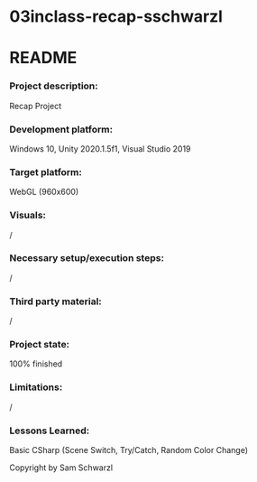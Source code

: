 # 03inclass-recap-sschwarzl

# README

### Project description: 
Recap Project


### Development platform: 
Windows 10, Unity 2020.1.5f1, Visual Studio 2019


### Target platform: 
WebGL (960x600)

### Visuals: 
/

### Necessary setup/execution steps: 
/

### Third party material: 
/

### Project state: 
100% finished

### Limitations: 
/

### Lessons Learned: 
Basic CSharp (Scene Switch, Try/Catch, Random Color Change)

Copyright by Sam Schwarzl